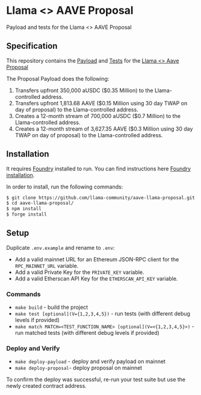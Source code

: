# Llama <> AAVE Proposal

Payload and tests for the Llama <> AAVE Proposal

## Specification

This repository contains the [Payload](https://github.com/llama-community/aave-llama-proposal/blob/main/src/ProposalPayload.sol) and [Tests](https://github.com/llama-community/aave-llama-proposal/blob/main/src/test/ProposalPayload.t.sol) for the [Llama <> Aave Proposal](https://governance.aave.com/t/updated-proposal-llama-aave/9924)

The Proposal Payload does the following:

1. Transfers upfront 350,000 aUSDC ($0.35 Million) to the Llama-controlled address.
2. Transfers upfront 1,813.68 AAVE ($0.15 Million using 30 day TWAP on day of proposal) to the Llama-controlled address.
3. Creates a 12-month stream of 700,000 aUSDC ($0.7 Million) to the Llama-controlled address.
4. Creates a 12-month stream of 3,627.35 AAVE ($0.3 Million using 30 day TWAP on day of proposal) to the Llama-controlled address.

## Installation

It requires [Foundry](https://github.com/gakonst/foundry) installed to run. You can find instructions here [Foundry installation](https://github.com/gakonst/foundry#installation).

In order to install, run the following commands:

```sh
$ git clone https://github.com/llama-community/aave-llama-proposal.git
$ cd aave-llama-proposal/
$ npm install
$ forge install
```

## Setup

Duplicate `.env.example` and rename to `.env`:

- Add a valid mainnet URL for an Ethereum JSON-RPC client for the `RPC_MAINNET_URL` variable.
- Add a valid Private Key for the `PRIVATE_KEY` variable.
- Add a valid Etherscan API Key for the `ETHERSCAN_API_KEY` variable.

### Commands

- `make build` - build the project
- `make test [optional](V={1,2,3,4,5})` - run tests (with different debug levels if provided)
- `make match MATCH=<TEST_FUNCTION_NAME> [optional](V=<{1,2,3,4,5}>)` - run matched tests (with different debug levels if provided)

### Deploy and Verify

- `make deploy-payload` - deploy and verify payload on mainnet
- `make deploy-proposal`- deploy proposal on mainnet

To confirm the deploy was successful, re-run your test suite but use the newly created contract address.
